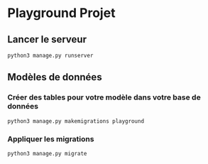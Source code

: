 # Playground Projet


## Lancer le serveur
```
python3 manage.py runserver
```

## Modèles de données
### Créer des tables pour votre modèle dans votre base de données
```
python3 manage.py makemigrations playground
```

### Appliquer les migrations
```
python3 manage.py migrate
```
